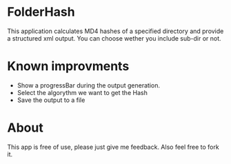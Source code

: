 FolderHash
==========

This application calculates MD4 hashes of a specified directory and provide a structured xml output.
You can choose wether you include sub-dir or not.

Known improvments
=================

* Show a progressBar during the output generation.
* Select the algorythm we want to get the Hash
* Save the output to a file

About
=====

This app is free of use, please just give me feedback.
Also feel free to fork it.